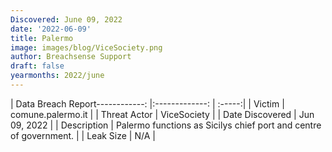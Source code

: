 ```yaml
---
Discovered: June 09, 2022
date: '2022-06-09'
title: Palermo
image: images/blog/ViceSociety.png
author: Breachsense Support
draft: false
yearmonths: 2022/june
---
```


| Data Breach Report------------:   |:-------------:    | :-----:|
| Victim    | comune.palermo.it      | 
| Threat Actor    | ViceSociety      | 
| Date Discovered    | Jun 09, 2022      | 
| Description    | Palermo functions as Sicilys chief port and centre of government.       | 
| Leak Size    | N/A      | 

